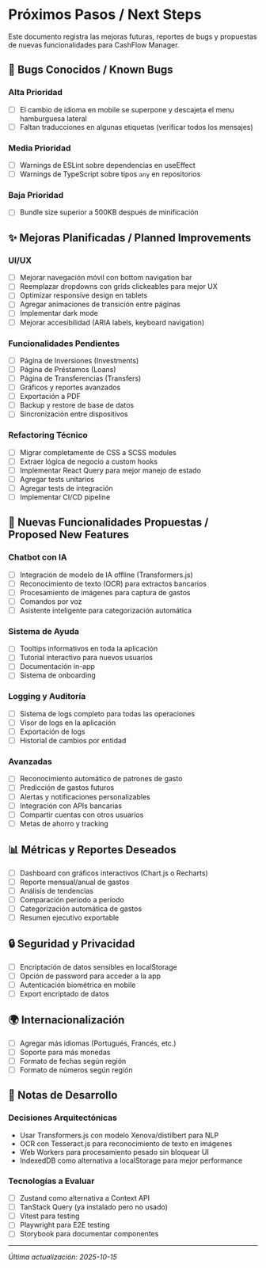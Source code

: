 # Próximos Pasos / Next Steps

Este documento registra las mejoras futuras, reportes de bugs y propuestas de nuevas funcionalidades para CashFlow Manager.

## 🐛 Bugs Conocidos / Known Bugs

### Alta Prioridad
- [ ] El cambio de idioma en mobile se superpone y descajeta el menu hamburguesa lateral
- [ ] Faltan traducciones en algunas etiquetas (verificar todos los mensajes)

### Media Prioridad
- [ ] Warnings de ESLint sobre dependencias en useEffect
- [ ] Warnings de TypeScript sobre tipos `any` en repositorios

### Baja Prioridad
- [ ] Bundle size superior a 500KB después de minificación

## ✨ Mejoras Planificadas / Planned Improvements

### UI/UX
- [ ] Mejorar navegación móvil con bottom navigation bar
- [ ] Reemplazar dropdowns con grids clickeables para mejor UX
- [ ] Optimizar responsive design en tablets
- [ ] Agregar animaciones de transición entre páginas
- [ ] Implementar dark mode
- [ ] Mejorar accesibilidad (ARIA labels, keyboard navigation)

### Funcionalidades Pendientes
- [ ] Página de Inversiones (Investments)
- [ ] Página de Préstamos (Loans)
- [ ] Página de Transferencias (Transfers)
- [ ] Gráficos y reportes avanzados
- [ ] Exportación a PDF
- [ ] Backup y restore de base de datos
- [ ] Sincronización entre dispositivos

### Refactoring Técnico
- [ ] Migrar completamente de CSS a SCSS modules
- [ ] Extraer lógica de negocio a custom hooks
- [ ] Implementar React Query para mejor manejo de estado
- [ ] Agregar tests unitarios
- [ ] Agregar tests de integración
- [ ] Implementar CI/CD pipeline

## 🚀 Nuevas Funcionalidades Propuestas / Proposed New Features

### Chatbot con IA
- [ ] Integración de modelo de IA offline (Transformers.js)
- [ ] Reconocimiento de texto (OCR) para extractos bancarios
- [ ] Procesamiento de imágenes para captura de gastos
- [ ] Comandos por voz
- [ ] Asistente inteligente para categorización automática

### Sistema de Ayuda
- [ ] Tooltips informativos en toda la aplicación
- [ ] Tutorial interactivo para nuevos usuarios
- [ ] Documentación in-app
- [ ] Sistema de onboarding

### Logging y Auditoría
- [ ] Sistema de logs completo para todas las operaciones
- [ ] Visor de logs en la aplicación
- [ ] Exportación de logs
- [ ] Historial de cambios por entidad

### Avanzadas
- [ ] Reconocimiento automático de patrones de gasto
- [ ] Predicción de gastos futuros
- [ ] Alertas y notificaciones personalizables
- [ ] Integración con APIs bancarias
- [ ] Compartir cuentas con otros usuarios
- [ ] Metas de ahorro y tracking

## 📊 Métricas y Reportes Deseados

- [ ] Dashboard con gráficos interactivos (Chart.js o Recharts)
- [ ] Reporte mensual/anual de gastos
- [ ] Análisis de tendencias
- [ ] Comparación período a período
- [ ] Categorización automática de gastos
- [ ] Resumen ejecutivo exportable

## 🔒 Seguridad y Privacidad

- [ ] Encriptación de datos sensibles en localStorage
- [ ] Opción de password para acceder a la app
- [ ] Autenticación biométrica en mobile
- [ ] Export encriptado de datos

## 🌍 Internacionalización

- [ ] Agregar más idiomas (Portugués, Francés, etc.)
- [ ] Soporte para más monedas
- [ ] Formato de fechas según región
- [ ] Formato de números según región

## 📝 Notas de Desarrollo

### Decisiones Arquitectónicas
- Usar Transformers.js con modelo Xenova/distilbert para NLP
- OCR con Tesseract.js para reconocimiento de texto en imágenes
- Web Workers para procesamiento pesado sin bloquear UI
- IndexedDB como alternativa a localStorage para mejor performance

### Tecnologías a Evaluar
- [ ] Zustand como alternativa a Context API
- [ ] TanStack Query (ya instalado pero no usado)
- [ ] Vitest para testing
- [ ] Playwright para E2E testing
- [ ] Storybook para documentar componentes

---

*Última actualización: 2025-10-15*
